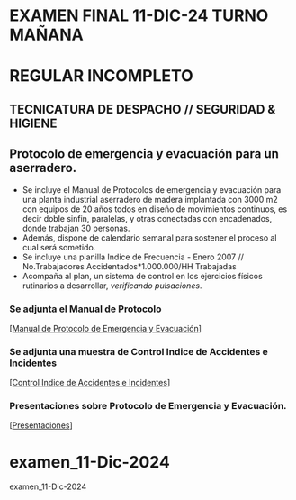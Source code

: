    # EXAMEN FINAL 11-DIC-24 TURNO MAÑANA
   # REGULAR INCOMPLETO
   ## TECNICATURA DE DESPACHO // SEGURIDAD & HIGIENE
   
   ## Protocolo de emergencia y evacuación para un aserradero.

   * Se incluye el Manual de Protocolos de emergencia y evacuación para una planta industrial aserradero de madera implantada con 3000 m2 con equipos de 20 años todos en diseño de movimientos continuos, es decir doble sinfin, paralelas, y otras conectadas con encadenados, donde trabajan 30 personas.
   * Además, dispone de calendario semanal para sostener el proceso al cual será sometido.
   * Se incluye una planilla Indice de Frecuencia - Enero 2007 // No.Trabajadores Accidentados*1.000.000/HH Trabajadas
   * Acompaña al plan, un sistema de control en los ejercicios físicos rutinarios a desarrollar, _verificando pulsaciones_.
   
   ### Se adjunta el Manual de Protocolo
   [[Manual de Protocolo de Emergencia y Evacuación](https://docs.google.com/document/d/1Sg39Pq7jiqUrpH4mAkxxfLUBKaHgVtmxuVDDb6tEqjM/edit?tab=t.0)]
   
   ### Se adjunta una muestra de Control Indice de Accidentes e Incidentes
   [[Control Indice de Accidentes e Incidentes](https://docs.google.com/spreadsheets/d/1WK7leQNTMAviVPlGCIoypvpylpxuQXogm0fyiIGEen4/edit?gid=0#gid=0)]
   
   ### Presentaciones sobre Protocolo de Emergencia y Evacuación.
   [[Presentaciones](https://gamma.app/docs/Manual-de-Protocolos-de-Emergencia-y-Evacuacion-imcawj4kx4q3wmf?mode=doc)]
   # examen_11-Dic-2024
examen_11-Dic-2024
